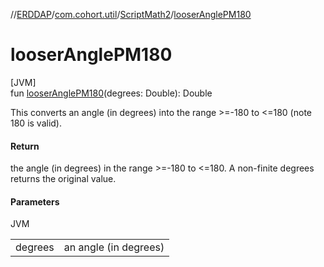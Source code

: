 //[ERDDAP](../../../index.md)/[com.cohort.util](../index.md)/[ScriptMath2](index.md)/[looserAnglePM180](looser-angle-p-m180.md)

# looserAnglePM180

[JVM]\
fun [looserAnglePM180](looser-angle-p-m180.md)(degrees: Double): Double

This converts an angle (in degrees) into the range &gt;=-180 to &lt;=180 (note 180 is valid).

#### Return

the angle (in degrees) in the range &gt;=-180 to &lt;=180. A non-finite degrees returns the original value.

#### Parameters

JVM

| | |
|---|---|
| degrees | an angle (in degrees) |